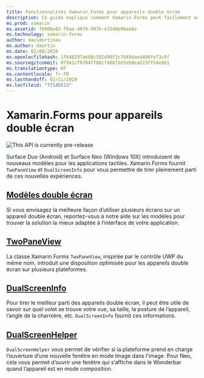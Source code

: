 ```yaml
---
title: Fonctionnalités Xamarin.Forms pour appareils double écran
description: Ce guide explique comment Xamarin.Forms peut facilement adapter des applications à des appareils double écran.
ms.prod: xamarin
ms.assetid: f9906e83-f8ae-48f9-997b-e1540b96ee8e
ms.technology: xamarin-forms
author: davidortinau
ms.author: daortin
ms.date: 02/08/2020
ms.openlocfilehash: 1f648297a608c592d90f2c70494ae4496fe73c0f
ms.sourcegitcommit: 07941cf9704ff88cf4087de5ebdea623ff54edb1
ms.translationtype: HT
ms.contentlocale: fr-FR
ms.lasthandoff: 02/11/2020
ms.locfileid: "77145513"
---
```

# <a name="xamarinforms-dual-screen"></a>Xamarin.Forms pour appareils double écran

![](~/media/shared/preview.png "This API is currently pre-release")

Surface Duo (Android) et Surface Neo (Windows 10X) introduisent de nouveaux modèles pour les applications tactiles. Xamarin.Forms fournit `TwoPaneView` et `DualScreenInfo` pour vous permettre de tirer pleinement parti de ces nouvelles expériences.

## <a name="dual-screen-patternsdesign-patternsmd"></a>[Modèles double écran](design-patterns.md)

Si vous envisagez la meilleure façon d’utiliser plusieurs écrans sur un appareil double écran, reportez-vous à notre aide sur les modèles pour trouver la solution la mieux adaptée à l’interface de votre application.

## <a name="twopaneviewtwopaneviewmd"></a>[TwoPaneView](twopaneview.md)

La classe Xamarin.Forms `TwoPaneView`, inspirée par le contrôle UWP du même nom, introduit une disposition optimisée pour les appareils double écran sur plusieurs plateformes.

## <a name="dualscreeninfodual-screen-infomd"></a>[DualScreenInfo](dual-screen-info.md)

Pour tirer le meilleur parti des appareils double écran, il peut être utile de savoir sur quel volet se trouve votre vue, sa taille, la posture de l’appareil, l’angle de la charnière, etc. `DualScreenInfo` fournit ces informations.

## <a name="dualscreenhelperdual-screen-helpermd"></a>[DualScreenHelper](dual-screen-helper.md)
`DualScreenHelper` vous permet de vérifier si la plateforme prend en charge l’ouverture d’une nouvelle fenêtre en mode Image dans l’image. Pour Neo, cela vous permet d’ouvrir une fenêtre qui s’affiche dans le Wonderbar quand l’appareil est en mode composition.